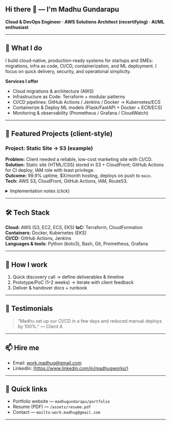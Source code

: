 ## Hi there 👋 — I'm **Madhu Gundarapu**  
**Cloud & DevOps Engineer · AWS Solutions Architect (recertifying) · AI/ML enthusiast**


---

## 🚀 What I do 
I build cloud-native, production-ready systems for startups and SMEs: migrations, infra as code, CI/CD, containerization, and ML deployment. I focus on quick delivery, security, and operational simplicity.

**Services I offer**
- Cloud migrations & architecture (AWS)  
- Infrastructure as Code: Terraform + modular patterns  
- CI/CD pipelines: GitHub Actions / Jenkins / Docker → Kubernetes/ECS  
- Containerize & Deploy ML models (Flask/FastAPI + Docker + ECR/ECS)  
- Monitoring & observability (Prometheus / Grafana / CloudWatch)  

---

## 🎯 Featured Projects (client-style)


### Project: Static Site → S3 (example)
**Problem:** Client needed a reliable, low-cost marketing site with CI/CD.  
**Solution:** Static site (HTML/CSS) stored in S3 + CloudFront; GitHub Actions for CI deploy; IAM role with least privilege.  
**Outcome:** 99.9% uptime, $X/month hosting, deploys on push to `main`.  
**Tech:** AWS S3, CloudFront, GitHub Actions, IAM, Route53.  
<details>
<summary>Implementation notes (click)</summary>
- Repo: `YOUR_USERNAME/portfolio`  
- Workflow: `/.github/workflows/deploy.yml` (sync to S3)  
- Security: IAM role limited to bucket & CloudFront invalidation
</details>

---

## 🛠️ Tech Stack
**Cloud:** AWS (S3, EC2, ECS, EKS) 
**IaC:** Terraform, CloudFormation  
**Containers:** Docker, Kubernetes (EKS)  
**CI/CD:** GitHub Actions, Jenkins  
**Languages & tools:** Python (boto3), Bash, Git, Prometheus, Grafana

---

## 🧭 How I work
1. Quick discovery call → define deliverables & timeline  
2. Prototype/PoC (1–2 weeks) → iterate with client feedback  
3. Deliver & handover docs + runbook  

---

## 🧾 Testimonials
> “Madhu set up our CI/CD in a few days and reduced manual deploys by 100%.” — Client A

---

## 📫 Hire me
- Email: [work.madhug@gmail.com](mailto:work.madhug@gmail.com)  
- LinkedIn: [(https://www.linkedin.com/in/madhugworks/)](https://www.linkedin.com/in/madhugworks/)  

---

## 📎 Quick links
- Portfolio website — `madhugundarapu/portfolio`  
- Resume (PDF) — `/assets/resume.pdf`  
- Contact — `mailto:work.madhug@gmail.com`

---
